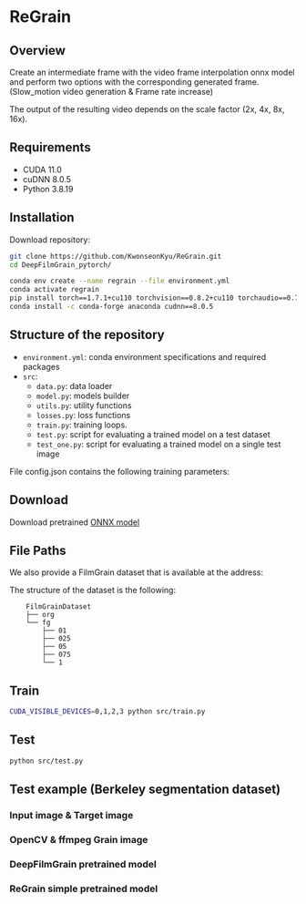 # ReGrain

## Overview
Create an intermediate frame with the video frame interpolation onnx model and perform two options with the corresponding generated frame. (Slow_motion video generation & Frame rate increase)

The output of the resulting video depends on the scale factor (2x, 4x, 8x, 16x).

## Requirements
- CUDA 11.0
- cuDNN 8.0.5
- Python 3.8.19


## Installation

Download repository:
```bash
git clone https://github.com/KwonseonKyu/ReGrain.git
cd DeepFilmGrain_pytorch/
```

```bash
conda env create --name regrain --file environment.yml
conda activate regrain
pip install torch==1.7.1+cu110 torchvision==0.8.2+cu110 torchaudio==0.7.2 -f https://download.pytorch.org/whl/torch_stable.html
conda install -c conda-forge anaconda cudnn==8.0.5
```

## Structure of the repository
- `environment.yml`: conda environment specifications and required packages 
- `src`: 
	- `data.py`: data loader
	- `model.py`: models builder
	- `utils.py`: utility functions
	- `losses.py`: loss functions 
	- `train.py`: training loops.
	- `test.py`: script for evaluating a trained model on a test dataset
	- `test_one.py`: script for evaluating a trained model on a single test image

File config.json contains the following training parameters:


## Download 

Download pretrained [ONNX model](https://drive.google.com/file/d/1-MIVhCToz8_IKC1B9k47uHtg1cMNyXNO/view?usp=sharing)


## File Paths

We also provide a FilmGrain dataset that is available at the address:


The structure of the dataset is the following:

```
    FilmGrainDataset
    ├── org				
    └── fg             
        ├── 01     
        ├── 025              
        ├── 05         
        ├── 075          
        └── 1     
```

## Train 

```bash
CUDA_VISIBLE_DEVICES=0,1,2,3 python src/train.py  
```

## Test 
```bash
python src/test.py  
```

## Test example (Berkeley segmentation dataset) 

### Input image & Target image



### OpenCV & ffmpeg Grain image



### DeepFilmGrain pretrained model



### ReGrain simple pretrained model



